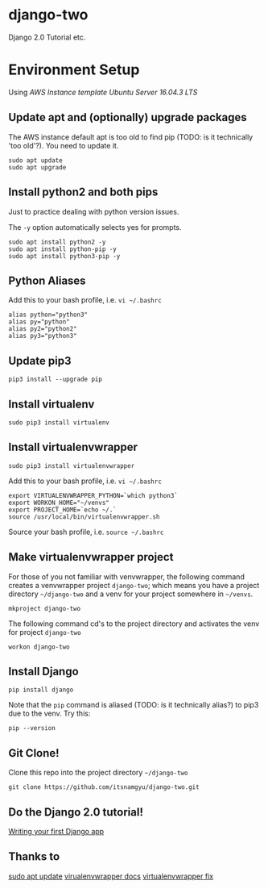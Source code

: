 # django-two
Django 2.0 Tutorial etc.

# Environment Setup
Using _AWS Instance template Ubuntu Server 16.04.3 LTS_

## Update apt and (optionally) upgrade packages
The AWS instance default apt is too old to find pip (TODO: is it technically 'too old'?). You need to update it.
```
sudo apt update
sudo apt upgrade
```

## Install python2 and both pips
Just to practice dealing with python version issues.

The `-y` option automatically selects yes for prompts.

```
sudo apt install python2 -y
sudo apt install python-pip -y
sudo apt install python3-pip -y
```

## Python Aliases
Add this to your bash profile, i.e. `vi ~/.bashrc`
```
alias python="python3"
alias py="python"
alias py2="python2"
alias py3="python3"
```
## Update pip3
```
pip3 install --upgrade pip
```

## Install virtualenv
```
sudo pip3 install virtualenv
```

## Install virtualenvwrapper
```
sudo pip3 install virtualenvwrapper
```
Add this to your bash profile, i.e. `vi ~/.bashrc`
```
export VIRTUALENVWRAPPER_PYTHON=`which python3`
export WORKON_HOME="~/venvs"
export PROJECT_HOME=`echo ~/.`
source /usr/local/bin/virtualenvwrapper.sh
```
Source your bash profile, i.e. `source ~/.bashrc`

## Make virtualenvwrapper project
For those of you not familiar with venvwrapper, the following command creates a venvwrapper project `django-two`; which means you have a project directory `~/django-two` and a venv for your project somewhere in `~/venvs`.
```
mkproject django-two
```
The following command cd's to the project directory and activates the venv for project `django-two`
```
workon django-two
```

## Install Django
```
pip install django
```
Note that the `pip` command is aliased (TODO: is it technically alias?) to pip3 due to the venv. Try this:
```
pip --version
```

## Git Clone!
Clone this repo into the project directory `~/django-two`
```
git clone https://github.com/itsnamgyu/django-two.git
```

## Do the Django 2.0 tutorial!
[Writing your first Django app](https://docs.djangoproject.com/en/2.0/intro/tutorial01/)

## Thanks to
[sudo apt update](https://www.rosehosting.com/blog/how-to-install-pip-on-ubuntu-16-04/)
[virualenvwrapper docs](http://docs.python-guide.org/en/latest/dev/virtualenvs/)
[virtualenvwrapper fix](https://stackoverflow.com/questions/11507186/python-virtualenv-no-module-named-virtualenvwrapper-hook-loader)
